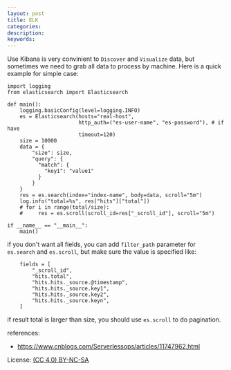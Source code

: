 ```yaml
---
layout: post
title: ELK
categories:
description:
keywords:
---
```


Use Kibana is very convinient to `Discover` and `Visualize` data, but sometimes we need to grab all data to process by machine. Here is a quick example for simple case:

```
import logging
from elasticsearch import Elasticsearch

def main():
    logging.basicConfig(level=logging.INFO)
    es = Elasticsearch(hosts="real-host",
                       http_auth=("es-user-name", "es-password"), # if have
                       timeout=120)
    size = 10000
    data = {
        "size": size,
        "query": {
          "match": {
            "key1": "value1"
          }
        }
    }
    res = es.search(index="index-name", body=data, scroll="5m")
    log.info("total=%s", res["hits"]["total"])
    # for i in range(total/size):
    #     res = es.scroll(scroll_id=res["_scroll_id"], scroll="5m")

if __name__ == "__main__":
    main()
```

if you don't want all fields, you can add `filter_path` parameter for `es.search` and `es.scroll`, but make sure the value is specified like:

```
    fields = [
        "_scroll_id",
        "hits.total", 
        "hits.hits._source.@timestamp",
        "hits.hits._source.key1",
        "hits.hits._source.key2",
        "hits.hits._source.keyn",
    ]
```

if result total is larger than size, you should use `es.scroll` to do pagination.

references:

- https://www.cnblogs.com/Serverlessops/articles/11747962.html

License: [(CC 4.0) BY-NC-SA](http://creativecommons.org/licenses/by-nc-sa/4.0/)
